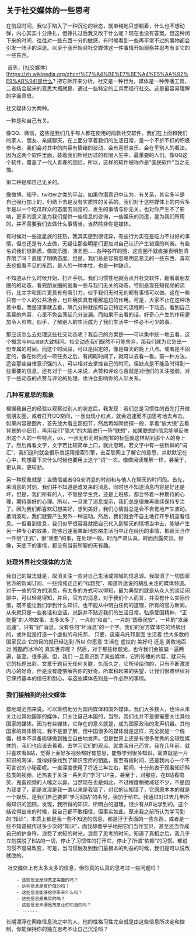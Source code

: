 ## **关于社交媒体的一些思考**

​	在前段时间，我似乎陷入了一种沉沦的状态，就单纯地只想躺着，什么也不想动弹，内心其实十分挣扎，但挣扎过后我又改干什么呢？现在也没有答案。但这种闲下来的时间，往往对一些东西十分的敏感，有时候看到一些再平常不过的事物都会引发一阵子的深思。以至于我开始对社交媒体这一件事情开始观察并思考有关它的一些东西。

​	首先，[社交媒体][https://zh.wikipedia.org/zhcn/%E7%A4%BE%E7%BE%A4%E5%AA%92%E9%AB%94]是什么?   把它拆开来分析。社交是一种行为，媒体是一种传播工具，二者结合起来的意思大概就是，通过一些特定的工具而经行社交。这是最容易理解的字面意思。

社交媒体分为两种。

一种是和自己有关。

​	像QQ、微信，这些是我们几乎每人都在使用的两款社交软件。我们在上面和我们的家人、朋友、亲戚聊天，在上面分享着我们的生活日常，是一个不折不扣的积极参与者。我们会对其中的内容有情绪的波动、会有喜怒哀乐、会在乎别人的看法。因为这两个软件里面，装着我们所经历过的有限人生中，最重要的人们。像QQ这个软件，覆盖了一代人青春的回忆。所以，这样的软件被称作是"国民软件"当之无愧。

第二种是和自己无关的。

​	像微博、知乎、twitter之类的平台。如果你潜意识中认为，有关系，其实多半是自己强行加上的，归结下去是没有实质性的关系的。我们对于这些媒体上的内容多半是以一个吃瓜群众的态度去浏览的，发生的事情与你无关，也对你产生不了影响，更多的意义是为我们提供一些信息的咨询，一些娱乐的消遣，是为我们所用的，并不需要我们去做什么事情当，当然除非你是媒体。

​	有时候对一些追星族的狂热，我其实感到很诧异，有些行为实在是吃力不讨好的事情，但总还是有人去做，无疑让那些明星们更加对自己认识产生错误的判断。有些名词我们很熟悉，像娱乐圈、演艺圈......各种各样的圈，这些圈不就直接表明划清界限了吗？直接了明确态度。但是，我们总是容易忽略明显易见的一些东西，喜欢去挖掘看不见的东西，是人的一种本性，也是一种缺点。

​	不知道从什么时候开始，打开手机，我们习惯性地就会点开社交软件，翻看着朋友圈的的动态，看完朋友圈的就看一些与我们无关的动态，特别是现在短视频的流行，比文字和图片更具有有吸引力，似乎我们无时无刻都有事情可以做。这在一些只有一个人的公共场合，也许确实具有缓解尴尬的作用。可是，大家不止在这种场景中看，而是没事就去看，隔几分钟就按照自己特定的流程刷一下动态，看到自己羡慕的内容，心里不免会荡起几分波澜。而如果不去看的话，好奇心产生的作用更加令人煎熬。似乎，了解别人的生活成为了我们生活中一件必不可少的事。

​	那应该怎么去处理这些社交动态呢？我自己的方案是——可以集中统一地去看。这个概念与`稍后阅读`大致相同。社交动态我们既然不可能舍弃，那我们就为它划出一份专属的时间。而这个时间段，可以是固定的，像是每天的晚上八点。或者是不固定的，像在你完成一项任务之后，有闲暇时间了，就可以去看一看。前一种方法，适合那些自律意识强的人，可以相对去掌控自己的时间。但缺点是不能及时得到一些重要的信息，还有对于一些人来说，点赞和评论与否就是对他们的关注强弱。对于一些动态的点赞与评论的处理，也许会影响你的人际关系。

### 几种有意思的现象

​	根据我自己的经验以观察过别人的状态后，我发现：我们总是习惯性的首先打开微信朋友圈，或者打开QQ空间，一旦出现小红点，就会迅速而不加思考地去点击。如果内容是图片，首先放大看主题细节，然后再如同侦探一般，拿着“放大镜”去看背景的小细节，再用我们“强大”的大脑进行一阵“联想”，如果联想的信息能够反映出这个人的一些特点，ok，一张无形而时间短暂的标签就这样贴到那个人的身上了。然后再看文字，文字若比较简单上口，就此忽略。若文字中有一些新鲜的“词汇”，我们这时就会很乐衷运用搜索引擎，去互联网上了解它的意思，并默默记在心中，构想着下次什么时候也要用上这个“词”一次。像做阅读理解一样，甚至于，更认真，更较劲。

​	另一种现象就是：当微信或者QQ来消息的时刻和与他人在聊天的时间段。首先，来消息的时刻，我们并不知道是谁发来的消息，同时也不知道消息内容是好还是坏，但是，我们所有的人，不管是学生党，还是上班族，都会怀着一种期待的心理，期待美好的心理。所以，一旦来了消息提示，我们总是很难再继续保持专注了。因为我们都喜欢幻想美好，想到美好，我们心情就总是会不自觉地产生波动。抵消波动，我们就要产生另外一种波动。然后，我们就会不自主地打开手机查看信息。一但看到信息，我们似乎很容易就把自己代入到聊天的情境当中去，能够产生另一种专心的效果，能够迅速而果断地忽略生活当中正在经历的事情，把聊天当作一件很“正式”，很“重要”的事，在处理一般。时而严肃认真，时而面露笑容。好像，天底下的事情，都没有当前所聊的天有趣。

### 处理外界社交媒体的方法

​	我自己的做法就是，取消关注一些对自己生活或领域的信息源。我取消了一切国家官方的新闻订阅、一些纯纯正正的“标题党”、和道听途说的胡乱关注的媒体频道。对于一些的官方的消息，有太多的方式可以得知，最为典型的就是从众人的谈话闲聊中，可以轻易得知，并且，官方的消息，对于我们个人而言，并没有什么实际价值，既不能让我们学到什么知识，也不能从中明白任何的道理，所有的官方新闻，从来就只是一些套话和空话，说辞并不贴近我们的生活日常。弘扬爱国精神，“正能量”的人物故事，太多太多了，一片的“和谐”，一片的“国泰民安”，一片的“发展迅速”。只有“好”消息，没有任何“坏消息”的一个字。我们的官方媒体它的终极目的，或许就是打造一个虚拟的乌托邦， 只要，这座乌托邦里面 生活着 绝大多数的 国家民众 它的目的就已经达到
所以 你愿意 生活在 虚拟的 美好吗 还是 勇敢地面对 残酷而冰冷的 真实世界呢？
​	然后，对于那些标题党，也许我们会被骗一遍两遍，甚至，很多遍。但，我们 一旦意识到了某些媒体，它所传播的内容，就只有它的标题出彩，文章于题目无任何关联，久而久之，它所带给你的，只有不断激发内心的好奇，但是没有能够解答你的好奇。所累积起来的失望，让我们很难继续对它保持基本的信任和耐心。与这些媒体告别是一件必然的事情。

### 我们接触到的社交媒体

​	按地域范围来说。可以笼统地分为国内媒体和国外媒体。我们大多数人，也许从未关注过其他国家的媒体，只关注自己本国的，当然，我们也并不是很需要关注其他国家的媒体。因为有些媒体，它存在的意义就是，成为国家政治的发声机器。其他国家的具体情况，我不是很了解，但中国很多的媒体就是这样，完全就是一个傀儡，根本不具备能够做到独立自由地发声。但是世界上还是有很多优秀的全球性媒体的，我们也应该去看看，去学习它们的观点。
​	就拿我自己而言。我在几年前，就只喜欢看B站，觉得上面好多视频都好有意思，能够学到很多知识，简直就是一片知识的海洋，觉得好像找到了知识宝库的钥匙，甚至有段时间，还是我内心一个不可言说的小秘密呢。一直深度使用了将近三年左右，期间，十分热衷于观看知识科技类的视频，还热衷于关注一系列的“学习”UP主，甚至于，对那些，在B站看搞笑、鬼畜视频的人嗤之以鼻，当然现在也是如此，不过程度稍微减轻不少，不是因为我变了，而是发现是我一直以来是我错了，对它的认知错了，它原原本本的就是一个娱乐，是我们自己要把“学习网站”的名号，强加于给它。我通过对过去几年所得知识的回顾，发现，我所得的知识，所明白的道理，很少有从B站学到的。这个结论得出来的时候，我自己都不敢相信，但事实如此。原来我之前所认为学习到的“知识”，本质上都是我一些不知道的信息，都是浮于表面的一些东西，或者是一些不知道被传过多少次的“知识”，而我却傻乎乎地把它们当作宝贝，甚至还当作成自己的护身符。浪费了求知的时光，浪费了思考的时间。知道了真相之后，我几乎立刻摆脱了B站的一切，停止了习惯性的打开它，停止了所谓“依赖”的习惯。都说习惯不容易改变，可是，当习惯触及到我们最根本的利益的时候，我们是可以说改就改的。

​	社交媒体上有太多太多的信息，但你真的认真的思考过一些问题吗？

		- 这些信息是你真正需要的吗？
		- 这些信息是有价值的吗？
		- 这些信息能够给你带来什么吗？
		- 这些信息是真实的吗？
		- 这些信息来源是故意让你知道的吗？
		- ......

长期漂浮在网络信息流之中的人，他的性格习性完全就是由这些信息所决定和控制，你能保持你的独立思考不让自己沉沦吗？

​	

​	 
